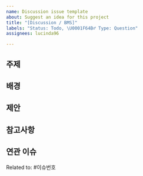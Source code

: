 ```yaml
---
name: Discussion issue template
about: Suggest an idea for this project
title: "[Discussion / BMS]"
labels: "Status: Todo, \U0001F64B‍♂️ Type: Question"
assignees: lucinda96

---
```


## 주제
<!-- 토론할 주제에 대해 설명해주세요 -->

## 배경
<!-- 이 주제를 토론하게 된 배경 또는 동기를 설명해주세요 -->

## 제안
<!-- 이 주제에 대한 여러분의 제안이나 의견을 작성해주세요 -->

## 참고사항
<!-- 이 주제와 관련된 추가 정보나 참고 자료가 있다면 작성해주세요 -->

## 연관 이슈
<!-- 이 주제와 연관된 다른 이슈가 있다면 링크해주세요 -->
Related to: #이슈번호
